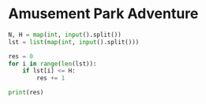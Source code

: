 # Amusement Park Adventure

```python
N, H = map(int, input().split())
lst = list(map(int, input().split()))

res = 0
for i in range(len(lst)):
    if lst[i] <= H:
        res += 1

print(res)
```
